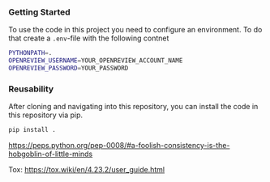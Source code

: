 
### Getting Started
To use the code in this project you need to configure an environment. 
To do that create a `.env`-file with the following contnet

```bash
PYTHONPATH=.
OPENREVIEW_USERNAME=YOUR_OPENREVIEW_ACCOUNT_NAME
OPENREVIEW_PASSWORD=YOUR_PASSWORD
```


### Reusability
After cloning and navigating into this repository, you can install the code in this repository via pip.

``` bash
pip install .
```



https://peps.python.org/pep-0008/#a-foolish-consistency-is-the-hobgoblin-of-little-minds


Tox:
https://tox.wiki/en/4.23.2/user_guide.html